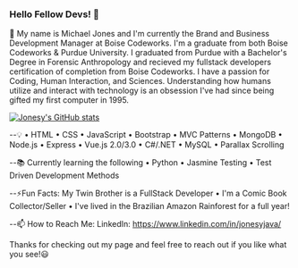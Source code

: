 ### Hello Fellow Devs! 👋

💬 My name is Michael Jones and I'm currently the Brand and Business Development Manager at Boise Codeworks. I'm a graduate from both Boise Codeworks & Purdue University. I graduated from Purdue with a Bachelor's Degree in Forensic Anthropology and recieved my fullstack developers certification of completion from Boise Codeworks. I have a passion for Coding, Human Interaction, and Sciences. Understanding how humans utilize and interact with technology is an obsession I've had since being gifted my first computer in 1995.

[![Jonesy's GitHub stats](https://github-readme-stats.vercel.app/api?username=jonesyjava&theme=dark)](https://github.com/anuraghazra/github-readme-stats)

--:bulb: • HTML • CSS • JavaScript • Bootstrap • MVC Patterns • MongoDB • Node.js • Express • Vue.js 2.0/3.0 • C#/.NET • MySQL • Parallax Scrolling

--:books: Currently learning the following • Python • Jasmine Testing • Test Driven Development Methods 

--⚡Fun Facts: My Twin Brother is a FullStack Developer • I'm a Comic Book Collector/Seller • I've lived in the Brazilian Amazon Rainforest for a full year! 

--📫 How to Reach Me: LinkedIn: https://www.linkedin.com/in/jonesyjava/

Thanks for checking out my page and feel free to reach out if you like what you see!:smiley:


<!--
**JonesyJava/jonesyjava** is a ✨ _special_ ✨ repository because its `README.md` (this file) appears on your GitHub profile.

Here are some ideas to get you started:

- 🔭 I’m currently working on ...
- 🌱 I’m currently learning ...
- 👯 I’m looking to collaborate on ...
- 🤔 I’m looking for help with ...
- 💬 Ask me about ...
- 📫 How to reach me: ...
- 😄 Pronouns: ...
- ⚡ Fun fact: ...
-->
